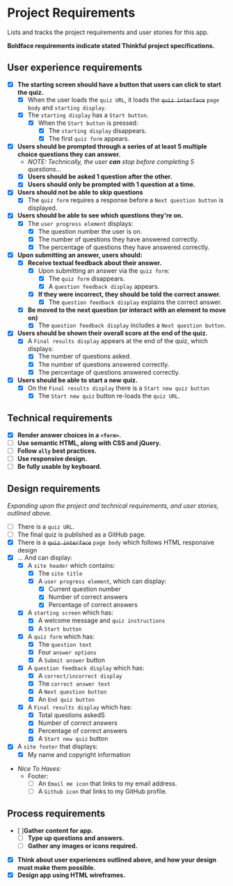 # Project Requirements

Lists and tracks the project requirements and user stories for this app.

**Boldface requirements indicate stated Thinkful project specifications.**

## User experience requirements

- [X] **The starting screen should have a button that users can click to start the quiz.**
  - [X] When the user loads the `quiz URL`, it loads the ~~`quiz interface`~~ `page body` and `starting display`.
  - [X] The `starting display` has a `Start button`.
    - [X] When the `Start button` is pressed:
      - [X] The `starting display` disappears.
      - [X] The first `quiz form` appears.
- [X] **Users should be prompted through a series of at least 5 multiple choice questions they can answer.**
  - *NOTE: Technically, the user **can** stop before completing 5 questions...*
  - [X] **Users should be asked 1 question after the other.**
  - [X] **Users should only be prompted with 1 question at a time.**
- [X] **Users should not be able to skip questions**
  - [X] The `quiz form` requires a response before a `Next question button` is displayed. 
- [X] **Users should be able to see which questions they're on.**
  - [X] The `user progress element` displays:
    - [X] The question number the user is on.
    - [X] The number of questions they have answered correctly.
    - [X] The percentage of questions they have answered correctly.
- [X] **Upon submitting an answer, users should:**
  - [X] **Receive textual feedback about their answer.**
    - [X] Upon submitting an answer via the `quiz form`:
      - [X] The `quiz form` disappears.
      - [X] A `question feedback display` appears.
    - [X] **If they were incorrect, they should be told the correct answer.**
      - [X] The `question feedback display` explains the correct answer.
  - [X] **Be moved to the next question (or interact with an element to move on)**
    - [X] The `question feedback display` includes a `Next question button`.
- [X] **Users should be shown their overall score at the end of the quiz.**
  - [X] A `Final results display` appears at the end of the quiz, which displays:
    - [X] The number of questions asked.
    - [X] The number of questions answered correctly.
    - [X] The percentage of questions answered correctly.
- [X] **Users should be able to start a new quiz.**
  - [X] On the `Final results display` there is a `Start new quiz button`
    - [X] The `Start new quiz` button re-loads the `quiz URL`.

## Technical requirements

- [X] **Render answer choices in a `<form>`.**
- [ ] **Use semantic HTML, along with CSS and jQuery.**
- [ ] **Follow `ally` best practices.**
- [ ] **Use responsive design.**
- [ ] **Be fully usable by keyboard.**

## Design requirements
*Expanding upon the project and technical requirements, and user stories, outlined above.*

 - [ ] There is a `quiz URL`.
  - [ ] The final quiz is published as a GitHub page.
- [X] There is a ~~`quiz interface`~~ `page body` which follows HTML responsive design
- [X] ... And can display:
  - [X] A `site header` which contains:
    - [X] The `site title`
    - [X] A `user progress element`, which can display:
      - [X] Current question number
      - [X] Number of correct answers
      - [X] Percentage of correct answers
  - [X] A `starting screen` which has:
    - [X] A welcome message and `quiz instructions`
    - [X] A `Start button`
  - [X] A `quiz form` which has:
    - [X] The `question text`
    - [X] Four `answer options`
    - [X] A `Submit answer` button
  - [X] A `question feedback display` which has:
    - [X] A `correct/incorrect display`
    - [X] The `correct answer text`
    - [X] A `Next question button`
    - [X] An `End quiz button`
  - [X] A `Final results display` which has:
    - [X] Total questions askedS
    - [X] Number of correct answers
    - [X] Percentage of correct answers
    - [X] A `Start new quiz` button
- [X] A `site footer` that displays:
  - [X] My name and copyright information
- *Nice To Haves:*
  - Footer:
    - [ ] An `Email me icon` that links to my email address.
    - [ ] A `Github icon` that links to my GitHub profile.

## Process requirements

- [ ]**Gather content for app.**
  - [ ] **Type up questions and answers.**
  - [ ] **Gather any images or icons required.**
- [X] **Think about user experiences outlined above, and how your design must make them possible.**
- [X] **Design app using HTML wireframes.**
